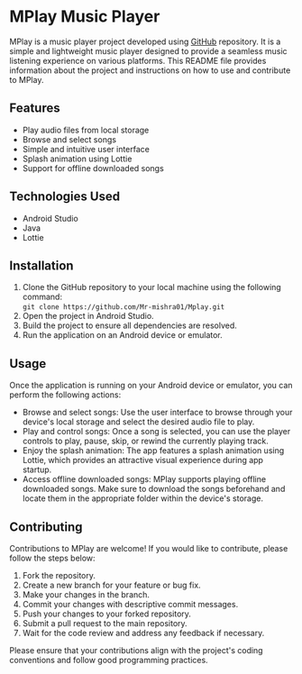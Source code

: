 <!DOCTYPE html>
<html>



<body>

  <h1>MPlay Music Player</h1>

  <p>MPlay is a music player project developed using <a href="https://github.com">GitHub</a> repository. It is a simple and lightweight music player designed to provide a seamless music listening experience on various platforms. This README file provides information about the project and instructions on how to use and contribute to MPlay.</p>

  <h2>Features</h2>

  <ul>
    <li>Play audio files from local storage</li>
    <li>Browse and select songs</li>
    <li>Simple and intuitive user interface</li>
    <li>Splash animation using Lottie</li>
    <li>Support for offline downloaded songs</li>
  </ul>

  <h2>Technologies Used</h2>

  <ul>
    <li>Android Studio</li>
    <li>Java</li>
    <li>Lottie</li>
  </ul>

  <h2>Installation</h2>

  <ol>
    <li>Clone the GitHub repository to your local machine using the following command:<br>
      <code>git clone https://github.com/Mr-mishra01/Mplay.git</code></li>
    <li>Open the project in Android Studio.</li>
    <li>Build the project to ensure all dependencies are resolved.</li>
    <li>Run the application on an Android device or emulator.</li>
  </ol>

  <h2>Usage</h2>

  <p>Once the application is running on your Android device or emulator, you can perform the following actions:</p>

  <ul>
    <li>Browse and select songs: Use the user interface to browse through your device's local storage and select the desired audio file to play.</li>
    <li>Play and control songs: Once a song is selected, you can use the player controls to play, pause, skip, or rewind the currently playing track.</li>
    <li>Enjoy the splash animation: The app features a splash animation using Lottie, which provides an attractive visual experience during app startup.</li>
    <li>Access offline downloaded songs: MPlay supports playing offline downloaded songs. Make sure to download the songs beforehand and locate them in the appropriate folder within the device's storage.</li>
  </ul>

  <h2>Contributing</h2>

  <p>Contributions to MPlay are welcome! If you would like to contribute, please follow the steps below:</p>

  <ol>
    <li>Fork the repository.</li>
    <li>Create a new branch for your feature or bug fix.</li>
    <li>Make your changes in the branch.</li>
    <li>Commit your changes with descriptive commit messages.</li>
    <li>Push your changes to your forked repository.</li>
    <li>Submit a pull request to the main repository.</li>
    <li>Wait for the code review and address any feedback if necessary.</li>
  </ol>

  <p>Please ensure that your contributions align with the project's coding conventions and follow good programming practices.</p>

 
